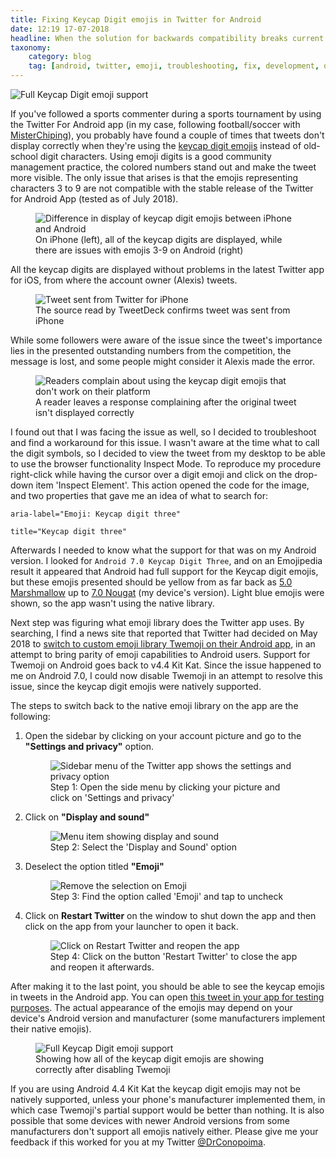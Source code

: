 ```yaml
---
title: Fixing Keycap Digit emojis in Twitter for Android
date: 12:19 17-07-2018
headline: When the solution for backwards compatibility breaks current compatibility
taxonomy:
    category: blog
    tag: [android, twitter, emoji, troubleshooting, fix, development, digits, keycap, numpad]
---
```

![Full Keycap Digit emoji support](keycapdigits_comparison.en.jpg)

If you've followed a sports commenter during a sports tournament by using the Twitter For Android app (in my case, following football/soccer with [MisterChiping](https://twitter.com/MisterChiping)), you probably have found a couple of times that tweets don't display correctly when they're using the [keycap digit emojis](https://emojipedia.org/search/?q=keycap) instead of old-school digit characters. Using emoji digits is a good community management practice, the colored numbers stand out and make the tweet more visible. The only issue that arises is that the emojis representing characters 3 to 9 are not compatible with the stable release of the Twitter for Android App (tested as of July 2018).

<figure class="image-caption"><img alt="Difference in display of keycap digit emojis between iPhone and Android" class="caption" src="/user/pages/01.blog/troubleshooting-tweemoji-keypad-digits/DifferenceIPhoneAndroidTwitterKeyCapEmojisError1.jpg"><figcaption class="">On iPhone (left), all of the keycap digits are displayed, while there are issues with emojis 3-9 on Android (right)</figcaption></figure>

All the keycap digits are displayed without problems in the latest Twitter app for iOS, from where the account owner (Alexis) tweets.

<figure class="image-caption"><img alt="Tweet sent from Twitter for iPhone" class="caption" src="/user/pages/01.blog/troubleshooting-tweemoji-keypad-digits/TwitterForiPhone.jpg"><figcaption class="">The source read by TweetDeck confirms tweet was sent from iPhone</figcaption></figure>

While some followers were aware of the issue since the tweet's importance lies in the presented outstanding numbers from the competition, the message is lost, and some people might consider it Alexis made the error.

<figure class="image-caption"><img alt="Readers complain about using the keycap digit emojis that don't work on their platform" class="caption" src="/user/pages/01.blog/troubleshooting-tweemoji-keypad-digits/ComplaintFromAndroidUsers.jpg"><figcaption class="">A reader leaves a response complaining after the original tweet isn't displayed correctly</figcaption></figure>

I found out that I was facing the issue as well, so I decided to troubleshoot and find a workaround for this issue. I wasn't aware at the time what to call the digit symbols, so I decided to view the tweet from my desktop to be able to use the browser functionality Inspect Mode. To reproduce my procedure right-click while having the cursor over a digit emoji and click on the drop-down item 'Inspect Element'. This action opened the code for the image, and two properties that gave me an idea of what to search for:

`aria-label="Emoji: Keycap digit three"`

`title="Keycap digit three"`

Afterwards I needed to know what the support for that was on my Android version. I looked for `Android 7.0 Keycap Digit Three`, and on an Emojipedia result it appeared that Android had full support for the Keycap digit emojis, but these emojis presented should be yellow from as far back as [5.0 Marshmallow](https://emojipedia.org/google/android-5.0/) up to [7.0 Nougat](https://emojipedia.org/google/android-7.0/) (my device's version). Light blue emojis were shown, so the app wasn't using the native library.

Next step was figuring what emoji library does the Twitter app uses. By searching, I find a news site that reported that Twitter had decided on May 2018 to [switch to custom emoji library Twemoji on their Android app](https://blog.emojipedia.org/twitter-switches-to-twemoji-on-android/), in an attempt to bring parity of emoji capabilities to Android users. Support for Twemoji on Android goes back to v4.4 Kit Kat. Since the issue happened to me on Android 7.0, I could now disable Twemoji in an attempt to resolve this issue, since the keycap digit emojis were natively supported.

The steps to switch back to the native emoji library on the app are the following:

1. Open the sidebar by clicking on your account picture and go to the **"Settings and privacy"** option.
    <figure class="image-caption"><img alt="Sidebar menu of the Twitter app shows the settings and privacy option" class="caption" src="/user/pages/01.blog/troubleshooting-tweemoji-keypad-digits/settings_and_privacy.en.jpg"><figcaption class="">Step 1: Open the side menu by clicking your picture and click on 'Settings and privacy'</figcaption></figure>
2. Click on **"Display and sound"**
    <figure class="image-caption"><img alt="Menu item showing display and sound" class="caption" src="/user/pages/01.blog/troubleshooting-tweemoji-keypad-digits/display_and_sound.en.jpg"><figcaption class="">Step 2: Select the 'Display and Sound' option</figcaption></figure>
3. Deselect the option titled **"Emoji"**
    <figure class="image-caption"><img alt="Remove the selection on Emoji" class="caption" src="/user/pages/01.blog/troubleshooting-tweemoji-keypad-digits/emoji_deselected.en.jpg"><figcaption class="">Step 3: Find the option called 'Emoji' and tap to uncheck</figcaption></figure>
4. Click on **Restart Twitter** on the window to shut down the app and then click on the app from your launcher to open it back.
    <figure class="image-caption"><img alt="Click on Restart Twitter and reopen the app" class="caption" src="/user/pages/01.blog/troubleshooting-tweemoji-keypad-digits/restart_twitter_message.en.jpg"><figcaption class="">Step 4: Click on the button 'Restart Twitter' to close the app and reopen it afterwards.</figcaption></figure>

After making it to the last point, you should be able to see the keycap emojis in tweets in the Android app. You can open [this tweet in your app for testing purposes](https://twitter.com/DrConopoima/status/1019955037399932928). The actual appearance of the emojis may depend on your device's Android version and manufacturer (some manufacturers implement their native emojis).

<figure class="image-caption"><img alt="Full Keycap Digit emoji support" class="caption" src="/user/pages/01.blog/troubleshooting-tweemoji-keypad-digits/keycapdigits_comparison.en.jpg"><figcaption class="">Showing how all of the keycap digit emojis are showing correctly after disabling Twemoji</figcaption></figure>

If you are using Android 4.4 Kit Kat the keycap digit emojis may not be natively supported, unless your phone's manufacturer implemented them, in which case Twemoji's partial support would be better than nothing. It is also possible that some devices with newer Android versions from some manufacturers don't support all emojis natively either. Please give me your feedback if this worked for you at my Twitter [@DrConopoima](https://twitter.com/drconopoima).
